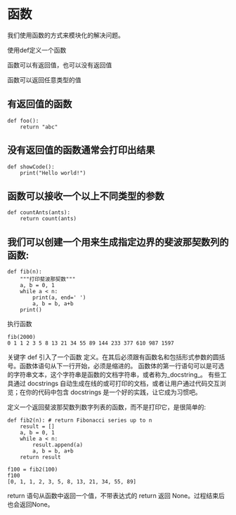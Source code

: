 # 函数

我们使用函数的方式来模块化的解决问题。

使用def定义一个函数

函数可以有返回值，也可以没有返回值

函数可以返回任意类型的值

## 有返回值的函数
```
def foo():
	return "abc"
```
## 没有返回值的函数通常会打印出结果
```
def showCode():
	print("Hello world!")
```
## 函数可以接收一个以上不同类型的参数
```
def countAnts(ants):
	return count(ants)
```

## 我们可以创建一个用来生成指定边界的斐波那契数列的函数:
```
def fib(n):
	"""打印斐波那契数"""
	a, b = 0, 1
	while a < n:
		print(a, end=' ')
		a, b = b, a+b
	print()
```
执行函数
```
fib(2000)
0 1 1 2 3 5 8 13 21 34 55 89 144 233 377 610 987 1597
```
关键字 def 引入了一个函数 定义。在其后必须跟有函数名和包括形式参数的圆括号。函数体语句从下一行开始，必须是缩进的。
函数体的第一行语句可以是可选的字符串文本，这个字符串是函数的文档字符串，或者称为_docstring_。 有些工具通过 docstrings 自动生成在线的或可打印的文档，或者让用户通过代码交互浏览；在你的代码中包含 docstrings 是一个好的实践，让它成为习惯吧。



定义一个返回斐波那契数列数字列表的函数，而不是打印它，是很简单的:
```
def fib2(n): # return Fibonacci series up to n
	result = []
	a, b = 0, 1
	while a < n:
		result.append(a)
		a, b = b, a+b
	return result

f100 = fib2(100)
f100
[0, 1, 1, 2, 3, 5, 8, 13, 21, 34, 55, 89]
```
return 语句从函数中返回一个值，不带表达式的 return 返回 None。过程结束后也会返回None。
